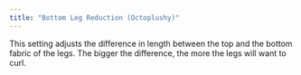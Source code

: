 ```yaml
---
title: "Bottom Leg Reduction (Octoplushy)"
---
```


This setting adjusts the difference in length between the top and the bottom fabric of the legs. 
The bigger the difference, the more the legs will want to curl.

